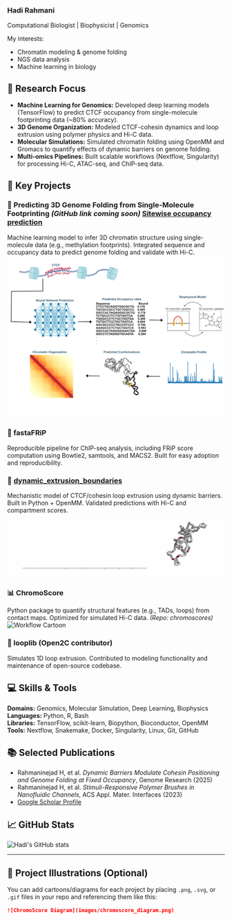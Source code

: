 ### Hadi Rahmani

<!--
**hrahmanin/hrahmanin** is a ✨ _special_ ✨ repository because its `README.md` (this file) appears on your GitHub profile.-->

Computational Biologist | Biophysicist | Genomics   

My interests:
- Chromatin modeling & genome folding
- NGS data analysis
- Machine learning in biology
  
## 🔬 Research Focus

- **Machine Learning for Genomics:** Developed deep learning models (TensorFlow) to predict CTCF occupancy from single-molecule footprinting data (~80% accuracy).
- **3D Genome Organization:** Modeled CTCF-cohesin dynamics and loop extrusion using polymer physics and Hi-C data.
- **Molecular Simulations:** Simulated chromatin folding using OpenMM and Gromacs to quantify effects of dynamic barriers on genome folding.
- **Multi-omics Pipelines:** Built scalable workflows (Nextflow, Singularity) for processing Hi-C, ATAC-seq, and ChIP-seq data.

## 🧰 Key Projects
### 🧠 Predicting 3D Genome Folding from Single-Molecule Footprinting *(GitHub link coming soon)* [Sitewise occupancy prediction](https://github.com/Fudenberg-Research-Group/OccupancyInputCTCF)
Machine learning model to infer 3D chromatin structure using single-molecule data (e.g., methylation footprints). Integrated sequence and occupancy data to predict genome folding and validate with Hi-C.
![Workflow Cartoon](https://github.com/Fudenberg-Research-Group/OccupancyInputCTCF/blob/main/figures/workflowfigurenews.png)

### 🧪 fastaFRiP
Reproducible pipeline for ChIP-seq analysis, including FRiP score computation using Bowtie2, samtools, and MACS2. Built for easy adoption and reproducibility.

### 🧬 [dynamic_extrusion_boundaries](https://github.com/Fudenberg-Research-Group/dynamic_extrusion_boundaries)
Mechanistic model of CTCF/cohesin loop extrusion using dynamic barriers. Built in Python + OpenMM. Validated predictions with Hi-C and compartment scores.
![Workflow Cartoon](https://github.com/Fudenberg-Research-Group/dynamic_extrusion_boundaries/blob/main/output/cartoons/cropped_output_mult_seq_bar_combination_size.gif)

### 📊 ChromoScore
Python package to quantify structural features (e.g., TADs, loops) from contact maps. Optimized for simulated Hi-C data. *(Repo: chromoscores)*
![Workflow Cartoon](https://github.com/hrahmanin/chromoscores/blob/main/docs/representations.png)

### 🧷 looplib (Open2C contributor)
Simulates 1D loop extrusion. Contributed to modeling functionality and maintenance of open-source codebase.

## 💻 Skills & Tools
**Domains:** Genomics, Molecular Simulation, Deep Learning, Biophysics  
**Languages:** Python, R, Bash  
**Libraries:** TensorFlow, scikit-learn, Biopython, Bioconductor, OpenMM  
**Tools:** Nextflow, Snakemake, Docker, Singularity, Linux, Git, GitHub  


## 📚 Selected Publications

- Rahmaninejad H, et al. *Dynamic Barriers Modulate Cohesin Positioning and Genome Folding at Fixed Occupancy*, Genome Research (2025)  
- Rahmaninejad H, et al. *Stimuli-Responsive Polymer Brushes in Nanofluidic Channels*, ACS Appl. Mater. Interfaces (2023)  
- [Google Scholar Profile](https://scholar.google.com/citations?user=UUYEU4UAAAAJ)

## 📈 GitHub Stats

![Hadi's GitHub stats](https://github-readme-stats.vercel.app/api?username=hrahmanin&show_icons=true&count_private=true&hide=issues)

---

## 🎨 Project Illustrations (Optional)

You can add cartoons/diagrams for each project by placing `.png`, `.svg`, or `.gif` files in your repo and referencing them like this:

```markdown
![ChromoScore Diagram](images/chromoscore_diagram.png)

